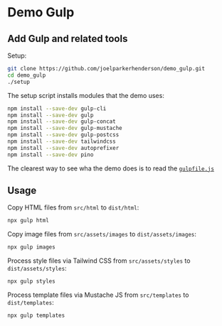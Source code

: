 # Demo Gulp


## Add Gulp and related tools

Setup:

```sh
git clone https://github.com/joelparkerhenderson/demo_gulp.git
cd demo_gulp
./setup
```

The setup script installs modules that the demo uses:

```sh
npm install --save-dev gulp-cli
npm install --save-dev gulp
npm install --save-dev gulp-concat
npm install --save-dev gulp-mustache
npm install --save-dev gulp-postcss
npm install --save-dev tailwindcss
npm install --save-dev autoprefixer
npm install --save-dev pino
```

The clearest way to see wha the demo does is to read the [`gulpfile.js`](gulpfile.js)


## Usage

Copy HTML files from `src/html` to `dist/html`:

```sh
npx gulp html
```

Copy image files from `src/assets/images` to `dist/assets/images`:

```sh
npx gulp images
```

Process style files via Tailwind CSS from `src/assets/styles` to `dist/assets/styles`:

```sh
npx gulp styles
```

Process template files via Mustache JS from `src/templates` to `dist/templates`:

```sh
npx gulp templates
```
